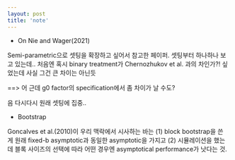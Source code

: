 ```yaml
---
layout: post
title: 'note'
---
```


- On Nie and Wager(2021)

Semi-parametric으로 셋팅을 확장하고 싶어서 참고한 페이퍼. 셋팅부터 하나하나 보고 있는데.. 처음엔 혹시 binary treatment가 Chernozhukov et al. 과의 차인가?! 싶었는데 사실 그건 큰 차이는 아닌듯

==> 어 근데 g0 factor의 specification에서 좀 차이가 날 수도? 


음 다시다시 원래 셋팅에 집중..

- Bootstrap

Goncalves et al.(2010)이 우리 맥락에서 시사하는 바는 (1) block bootstrap을 쓴 게 원래 fixed-b asymptotic과 동일한 asymptotic을 가지고 (2) 시뮬레이션을 했는데 블록 사이즈의 선택에 따라 어떤 경우엔 asymptotical performance가 낫다는 것.
